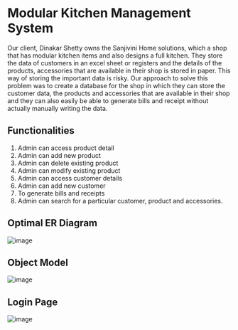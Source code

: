 # Modular Kitchen Management System
Our client, Dinakar Shetty owns the Sanjivini Home solutions, which a shop that has modular kitchen items and also designs a full kitchen. They store the data of customers in an excel sheet or registers and the details of the products, accessories that are available in their shop is stored in paper. This way of storing the important data is risky. Our approach to solve this problem was to create a database for the shop in which they can store the customer data, the products and accessories that are available in their shop and they can also easily be able to generate bills and receipt without actually manually writing the data. 

## Functionalities
1. Admin can access product detail
2. Admin can add new product
3. Admin can delete existing product
4. Admin can modify existing product
5. Admin can access customer details
6. Admin can add new customer
7. To generate bills and receipts
8. Admin can search for a particular customer, product and accessories. 

## Optimal ER Diagram

![image](https://user-images.githubusercontent.com/60216852/173503156-f22c4e25-683a-4be3-836b-b0ca7cedd6cb.png)

## Object Model

![image](https://user-images.githubusercontent.com/60216852/173503215-fd55f04a-0e27-4cc2-acbd-cd6075d4e2dd.png)

## Login Page
![image](https://user-images.githubusercontent.com/60216852/173503259-a30c2a08-3f02-4fc2-aeaa-4ad98c01c8f8.png)
##
